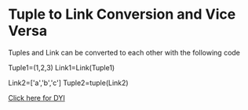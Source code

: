 # Tuple to Link Conversion and Vice Versa

Tuples and Link can be converted to each other with the following code

Tuple1=(1,2,3)
Link1=Link(Tuple1)

Link2=['a','b','c']
Tuple2=tuple(Link2)

[Click here for DYI](https://colab.research.google.com/github/pythoncoder100/practice/blob/master/Tuple_to_List_and_Vice_Versa.ipynb)
